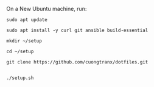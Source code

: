 On a New Ubuntu machine, run:

```
sudo apt update

sudo apt install -y curl git ansible build-essential

mkdir ~/setup

cd ~/setup

git clone https://github.com/cuongtranx/dotfiles.git


./setup.sh
```
